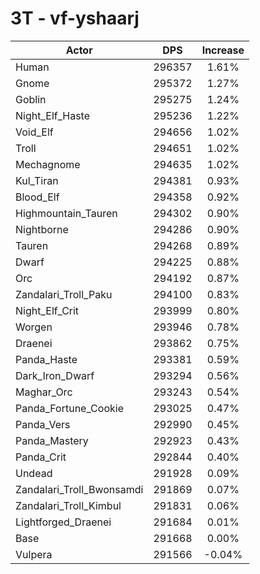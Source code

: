 # 3T - vf-yshaarj
| Actor | DPS | Increase |
|---|:---:|:---:|
|Human|296357|1.61%|
|Gnome|295372|1.27%|
|Goblin|295275|1.24%|
|Night_Elf_Haste|295236|1.22%|
|Void_Elf|294656|1.02%|
|Troll|294651|1.02%|
|Mechagnome|294635|1.02%|
|Kul_Tiran|294381|0.93%|
|Blood_Elf|294358|0.92%|
|Highmountain_Tauren|294302|0.90%|
|Nightborne|294286|0.90%|
|Tauren|294268|0.89%|
|Dwarf|294225|0.88%|
|Orc|294192|0.87%|
|Zandalari_Troll_Paku|294100|0.83%|
|Night_Elf_Crit|293999|0.80%|
|Worgen|293946|0.78%|
|Draenei|293862|0.75%|
|Panda_Haste|293381|0.59%|
|Dark_Iron_Dwarf|293294|0.56%|
|Maghar_Orc|293243|0.54%|
|Panda_Fortune_Cookie|293025|0.47%|
|Panda_Vers|292990|0.45%|
|Panda_Mastery|292923|0.43%|
|Panda_Crit|292844|0.40%|
|Undead|291928|0.09%|
|Zandalari_Troll_Bwonsamdi|291869|0.07%|
|Zandalari_Troll_Kimbul|291831|0.06%|
|Lightforged_Draenei|291684|0.01%|
|Base|291668|0.00%|
|Vulpera|291566|-0.04%|
